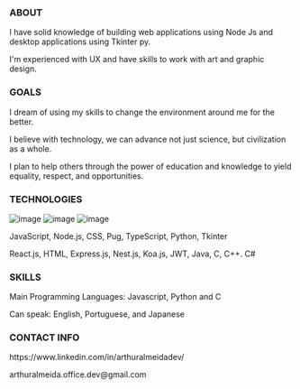 ### ABOUT
<p>I have solid knowledge of building web applications using Node Js and desktop applications using Tkinter py.<p>
<p>I'm experienced with UX and have skills to work with art and graphic design.<p>
 
### GOALS
<p>I dream of using my skills to change the environment around me for the better.<p>
<p>I believe with technology, we can advance not just science, but civilization as a whole.<p>
<p>I plan to help others through the power of education and knowledge to yield equality, respect, and opportunities.<p>
 
### TECHNOLOGIES
![image](https://user-images.githubusercontent.com/119072440/220211590-204079de-48e1-436f-be32-545804c41117.png)
![image](https://user-images.githubusercontent.com/119072440/220211470-213cffce-e7ac-41f8-9f82-006e56ac69d2.png)
![image](https://user-images.githubusercontent.com/119072440/220211372-43d4e8e7-b6ac-4692-92dc-0c82633d6f13.png)

<p>JavaScript, Node.js, CSS, Pug, TypeScript, Python, Tkinter<p>
<p>React.js, HTML, Express.js, Nest.js, Koa.js, JWT, Java, C, C++. C#<p>

### SKILLS
<p>Main Programming Languages: Javascript, Python and C<p>
<p>Can speak: English, Portuguese, and Japanese<p>
 
### CONTACT INFO
<p>https://www.linkedin.com/in/arthuralmeidadev/<p>
<p>arthuralmeida.office.dev@gmail.com<p>

<!--
**arthuralmeidadev/arthuralmeidadev** is a ✨ _special_ ✨ repository because its `README.md` (this file) appears on your GitHub profile.

Here are some ideas to get you started:

- 🔭 I’m currently working on ...
- 🌱 I’m currently learning ...
- 👯 I’m looking to collaborate on ...
- 🤔 I’m looking for help with ...
- 💬 Ask me about ...
- 📫 How to reach me: ...
- 😄 Pronouns: ...
- ⚡ Fun fact: ...
-->
